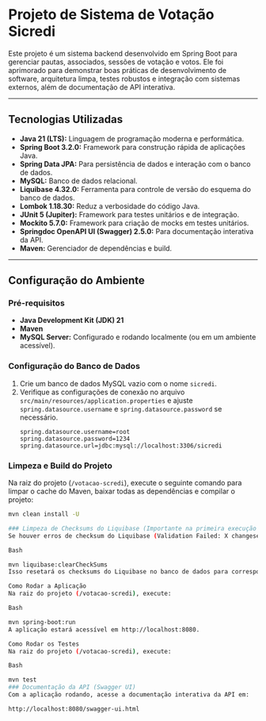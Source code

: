 # Projeto de Sistema de Votação Sicredi

Este projeto é um sistema backend desenvolvido em Spring Boot para gerenciar pautas, associados, sessões de votação e votos. Ele foi aprimorado para demonstrar boas práticas de desenvolvimento de software, arquitetura limpa, testes robustos e integração com sistemas externos, além de documentação de API interativa.

---

## Tecnologias Utilizadas

* **Java 21 (LTS):** Linguagem de programação moderna e performática.
* **Spring Boot 3.2.0:** Framework para construção rápida de aplicações Java.
* **Spring Data JPA:** Para persistência de dados e interação com o banco de dados.
* **MySQL:** Banco de dados relacional.
* **Liquibase 4.32.0:** Ferramenta para controle de versão do esquema do banco de dados.
* **Lombok 1.18.30:** Reduz a verbosidade do código Java.
* **JUnit 5 (Jupiter):** Framework para testes unitários e de integração.
* **Mockito 5.7.0:** Framework para criação de mocks em testes unitários.
* **Springdoc OpenAPI UI (Swagger) 2.5.0:** Para documentação interativa da API.
* **Maven:** Gerenciador de dependências e build.

---

## Configuração do Ambiente

### Pré-requisitos

* **Java Development Kit (JDK) 21**
* **Maven**
* **MySQL Server:** Configurado e rodando localmente (ou em um ambiente acessível).

### Configuração do Banco de Dados

1.  Crie um banco de dados MySQL vazio com o nome `sicredi`.
2.  Verifique as configurações de conexão no arquivo `src/main/resources/application.properties` e ajuste `spring.datasource.username` e `spring.datasource.password` se necessário.
    ```properties
    spring.datasource.username=root
    spring.datasource.password=1234
    spring.datasource.url=jdbc:mysql://localhost:3306/sicredi
    ```

### Limpeza e Build do Projeto

Na raiz do projeto (`/votacao-scredi`), execute o seguinte comando para limpar o cache do Maven, baixar todas as dependências e compilar o projeto:

```bash
mvn clean install -U

### Limpeza de Checksums do Liquibase (Importante na primeira execução ou após atualização)
Se houver erros de checksum do Liquibase (Validation Failed: X changesets check sum), execute:

Bash

mvn liquibase:clearCheckSums
Isso resetará os checksums do Liquibase no banco de dados para corresponder aos arquivos de changelog atuais.

Como Rodar a Aplicação
Na raiz do projeto (/votacao-scredi), execute:

Bash

mvn spring-boot:run
A aplicação estará acessível em http://localhost:8080.

Como Rodar os Testes
Na raiz do projeto (/votacao-scredi), execute:

Bash

mvn test
### Documentação da API (Swagger UI)
Com a aplicação rodando, acesse a documentação interativa da API em:

http://localhost:8080/swagger-ui.html
